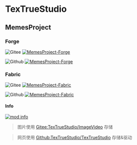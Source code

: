 # TexTrueStudio
## MemesProject
### Forge
![Gitee](https://gitee.com/tex-true-studio/image/raw/master/giteelogolite.png "Gitee")
[![MemesProject-Forge](https://gitee.com/tex-true-studio/image/raw/master/logoForgelite.png "MemesProject-Forge")](https://gitee.com/tex-true-studio/MemesProject-Forge)


![Github](https://gitee.com/tex-true-studio/image/raw/master/githublogolite.png "Github")
[![MemesProject-Forge](https://gitee.com/tex-true-studio/image/raw/master/logoForgelite.png "MemesProject-Forge")](https://github.com/TexTrueStudio/MemesProject-Forge)
### Fabric
![Gitee](https://gitee.com/tex-true-studio/image/raw/master/giteelogolite.png "Gitee")
[![MemesProject-Fabric](https://gitee.com/tex-true-studio/image/raw/master/logoFabriclite.png "MemesProject-Fabric")](https://gitee.com/tex-true-studio/MemesProject-Fabric)


![Github](https://gitee.com/tex-true-studio/image/raw/master/githublogolite.png "Github")
[![MemesProject-Fabric](https://gitee.com/tex-true-studio/image/raw/master/logoFabriclite.png "MemesProject-Fabric")](https://github.com/TexTrueStudio/MemesProject-Fabric)
#### Info
[![mod info](https://gitee.com/tex-true-studio/image/raw/master/logoinfo.png "logoinfo.png")](https://gitee.com/tex-true-studio/MemesProject-Forge/blob/master/README.md)

[](IsThat19Info:https://shimo.im/docs/jD3wvPqTrxW9Hcv9/)

> 图片使用 [Gitee:TexTrueStudio/ImageVideo](https://gitee.com/tex-true-studio/ImageVideo) 存储

> 网页使用 [Github:TexTrueStudio/TexTrueStudio](https://github.com/TexTrueStudio/TexTrueStudio) 存储&驱动
